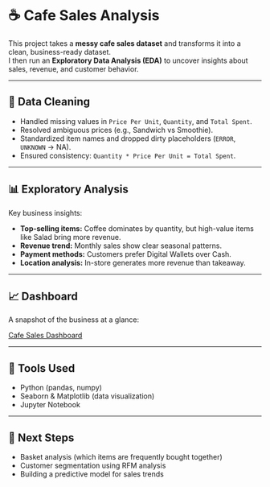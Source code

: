 # ☕ Cafe Sales Analysis

This project takes a **messy cafe sales dataset** and transforms it into a clean, business-ready dataset.  
I then run an **Exploratory Data Analysis (EDA)** to uncover insights about sales, revenue, and customer behavior.

---

## 🧹 Data Cleaning
- Handled missing values in `Price Per Unit`, `Quantity`, and `Total Spent`.
- Resolved ambiguous prices (e.g., Sandwich vs Smoothie).
- Standardized item names and dropped dirty placeholders (`ERROR`, `UNKNOWN` → NA).
- Ensured consistency: `Quantity * Price Per Unit = Total Spent`.

---

## 📊 Exploratory Analysis
Key business insights:
- **Top-selling items:** Coffee dominates by quantity, but high-value items like Salad bring more revenue.
- **Revenue trend:** Monthly sales show clear seasonal patterns.
- **Payment methods:** Customers prefer Digital Wallets over Cash.
- **Location analysis:** In-store generates more revenue than takeaway.

---

## 📈 Dashboard
A snapshot of the business at a glance:

[Cafe Sales Dashboard](PandasProjects/Cafe_Sales_Analysis/images/cafe_sales_dashboard.png)

---

## 🔧 Tools Used
- Python (pandas, numpy)
- Seaborn & Matplotlib (data visualization)
- Jupyter Notebook

---

## 🚀 Next Steps
- Basket analysis (which items are frequently bought together)
- Customer segmentation using RFM analysis
- Building a predictive model for sales trends
